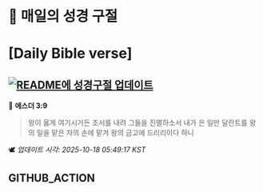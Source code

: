 # 🙏 매일의 성경 구절
# [Daily Bible verse]
## [![README에 성경구절 업데이트](https://github.com/DONGSUKA/first_test/actions/workflows/update-readme-bible.yml/badge.svg)](https://github.com/DONGSUKA/first_test/actions/workflows/update-readme-bible.yml)
<!-- START_BIBLE_VERSE -->
📖 **에스더 3:9**
> 왕이 옳게 여기시거든 조서를 내려 그들을 진멸하소서 내가 은 일만 달란트를 왕의 일을 맡은 자의 손에 맡겨 왕의 금고에 드리리이다 하니

🕊️ _업데이트 시각: 2025-10-18 05:49:17 KST_
  <!-- END_BIBLE_VERSE -->
## GITHUB_ACTION
